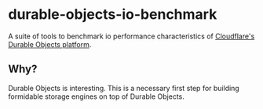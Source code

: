 # durable-objects-io-benchmark

A suite of tools to benchmark io performance characteristics of [Cloudflare's
Durable Objects platform][durable-objects].

## Why?

Durable Objects is interesting. This is a necessary first step for building
formidable storage engines on top of Durable Objects.

[durable-objects]: https://developers.cloudflare.com/workers/learning/using-durable-objects/
